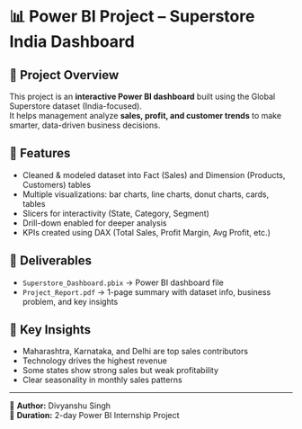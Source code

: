 # 📊 Power BI Project – Superstore India Dashboard

## 🔹 Project Overview
This project is an **interactive Power BI dashboard** built using the Global Superstore dataset (India-focused).  
It helps management analyze **sales, profit, and customer trends** to make smarter, data-driven business decisions.  

## 🔹 Features
- Cleaned & modeled dataset into Fact (Sales) and Dimension (Products, Customers) tables  
- Multiple visualizations: bar charts, line charts, donut charts, cards, tables  
- Slicers for interactivity (State, Category, Segment)  
- Drill-down enabled for deeper analysis  
- KPIs created using DAX (Total Sales, Profit Margin, Avg Profit, etc.)  

## 🔹 Deliverables
- `Superstore_Dashboard.pbix` → Power BI dashboard file  
- `Project_Report.pdf` → 1-page summary with dataset info, business problem, and key insights  

## 🔹 Key Insights
- Maharashtra, Karnataka, and Delhi are top sales contributors  
- Technology drives the highest revenue  
- Some states show strong sales but weak profitability  
- Clear seasonality in monthly sales patterns  

---

👤 **Author:** Divyanshu Singh  
📅 **Duration:** 2-day Power BI Internship Project  
